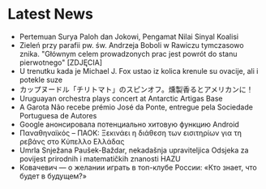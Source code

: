 # Latest News
-  Pertemuan Surya Paloh dan Jokowi, Pengamat Nilai Sinyal Koalisi
-  Zieleń przy parafii pw. św. Andrzeja Boboli w Rawiczu tymczasowo znika. "Głównym celem prowadzonych prac jest powrót do stanu pierwotnego" [ZDJĘCIA]
-  U trenutku kada je Michael J. Fox ustao iz kolica krenule su ovacije, ali i potekle suze
-  カップヌードル「チリトマト」のスピンオフ。燻製香るとアメリカンに！
-  Uruguayan orchestra plays concert at Antarctic Artigas Base
-  A Garota Não recebe prémio José da Ponte, entregue pela Sociedade Portuguesa de Autores
-  Google анонсировала потенциально хитовую функцию Android
-  Παναθηναϊκός – ΠΑΟΚ: Ξεκινάει η διάθεση των εισιτηρίων για τη ρεβάνς στο Κύπελλο Ελλάδας
-  Umrla Snježana Paušek-Baždar, nekadašnja upraviteljica Odsjeka za povijest prirodnih i matematičkih znanosti HAZU
-  Ковачевич — о желании играть в топ-клубе России: «Кто знает, что будет в будущем?»
